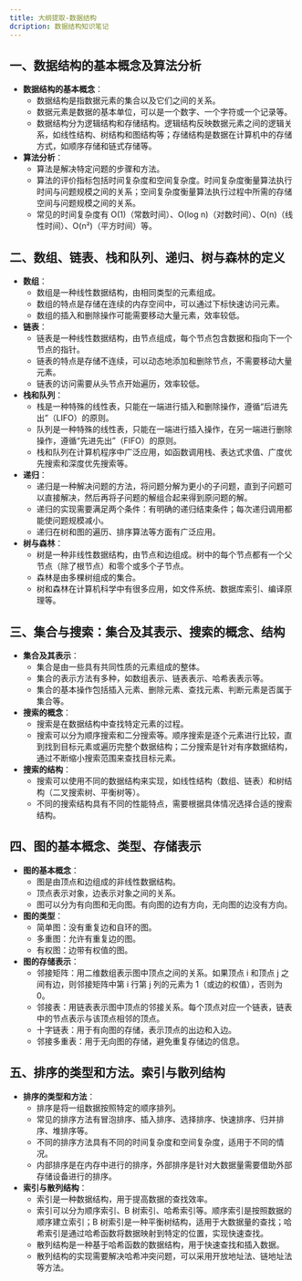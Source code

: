 ```yaml
---
title: 大纲提取-数据结构
dcription: 数据结构知识笔记
---
```


## 一、数据结构的基本概念及算法分析
- **数据结构的基本概念**：
    - 数据结构是指数据元素的集合以及它们之间的关系。
    - 数据元素是数据的基本单位，可以是一个数字、一个字符或一个记录等。
    - 数据结构分为逻辑结构和存储结构。逻辑结构反映数据元素之间的逻辑关系，如线性结构、树结构和图结构等；存储结构是数据在计算机中的存储方式，如顺序存储和链式存储等。
- **算法分析**：
    - 算法是解决特定问题的步骤和方法。
    - 算法的评价指标包括时间复杂度和空间复杂度。时间复杂度衡量算法执行时间与问题规模之间的关系；空间复杂度衡量算法执行过程中所需的存储空间与问题规模之间的关系。
    - 常见的时间复杂度有 O(1)（常数时间）、O(log n)（对数时间）、O(n)（线性时间）、O(n²)（平方时间）等。

## 二、数组、链表、栈和队列、递归、树与森林的定义
- **数组**：
    - 数组是一种线性数据结构，由相同类型的元素组成。
    - 数组的特点是存储在连续的内存空间中，可以通过下标快速访问元素。
    - 数组的插入和删除操作可能需要移动大量元素，效率较低。
- **链表**：
    - 链表是一种线性数据结构，由节点组成，每个节点包含数据和指向下一个节点的指针。
    - 链表的特点是存储不连续，可以动态地添加和删除节点，不需要移动大量元素。
    - 链表的访问需要从头节点开始遍历，效率较低。
- **栈和队列**：
    - 栈是一种特殊的线性表，只能在一端进行插入和删除操作，遵循“后进先出”（LIFO）的原则。
    - 队列是一种特殊的线性表，只能在一端进行插入操作，在另一端进行删除操作，遵循“先进先出”（FIFO）的原则。
    - 栈和队列在计算机程序中广泛应用，如函数调用栈、表达式求值、广度优先搜索和深度优先搜索等。
- **递归**：
    - 递归是一种解决问题的方法，将问题分解为更小的子问题，直到子问题可以直接解决，然后再将子问题的解组合起来得到原问题的解。
    - 递归的实现需要满足两个条件：有明确的递归结束条件；每次递归调用都能使问题规模减小。
    - 递归在树和图的遍历、排序算法等方面有广泛应用。
- **树与森林**：
    - 树是一种非线性数据结构，由节点和边组成。树中的每个节点都有一个父节点（除了根节点）和零个或多个子节点。
    - 森林是由多棵树组成的集合。
    - 树和森林在计算机科学中有很多应用，如文件系统、数据库索引、编译原理等。

## 三、集合与搜索：集合及其表示、搜索的概念、结构
- **集合及其表示**：
    - 集合是由一些具有共同性质的元素组成的整体。
    - 集合的表示方法有多种，如数组表示、链表表示、哈希表表示等。
    - 集合的基本操作包括插入元素、删除元素、查找元素、判断元素是否属于集合等。
- **搜索的概念**：
    - 搜索是在数据结构中查找特定元素的过程。
    - 搜索可以分为顺序搜索和二分搜索等。顺序搜索是逐个元素进行比较，直到找到目标元素或遍历完整个数据结构；二分搜索是针对有序数据结构，通过不断缩小搜索范围来查找目标元素。
- **搜索的结构**：
    - 搜索可以使用不同的数据结构来实现，如线性结构（数组、链表）和树结构（二叉搜索树、平衡树等）。
    - 不同的搜索结构具有不同的性能特点，需要根据具体情况选择合适的搜索结构。

## 四、图的基本概念、类型、存储表示
- **图的基本概念**：
    - 图是由顶点和边组成的非线性数据结构。
    - 顶点表示对象，边表示对象之间的关系。
    - 图可以分为有向图和无向图。有向图的边有方向，无向图的边没有方向。
- **图的类型**：
    - 简单图：没有重复边和自环的图。
    - 多重图：允许有重复边的图。
    - 有权图：边带有权值的图。
- **图的存储表示**：
    - 邻接矩阵：用二维数组表示图中顶点之间的关系。如果顶点 i 和顶点 j 之间有边，则邻接矩阵中第 i 行第 j 列的元素为 1（或边的权值），否则为 0。
    - 邻接表：用链表表示图中顶点的邻接关系。每个顶点对应一个链表，链表中的节点表示与该顶点相邻的顶点。
    - 十字链表：用于有向图的存储，表示顶点的出边和入边。
    - 邻接多重表：用于无向图的存储，避免重复存储边的信息。

## 五、排序的类型和方法。索引与散列结构
- **排序的类型和方法**：
    - 排序是将一组数据按照特定的顺序排列。
    - 常见的排序方法有冒泡排序、插入排序、选择排序、快速排序、归并排序、堆排序等。
    - 不同的排序方法具有不同的时间复杂度和空间复杂度，适用于不同的情况。
    - 内部排序是在内存中进行的排序，外部排序是针对大数据量需要借助外部存储设备进行的排序。
- **索引与散列结构**：
    - 索引是一种数据结构，用于提高数据的查找效率。
    - 索引可以分为顺序索引、B 树索引、哈希索引等。顺序索引是按照数据的顺序建立索引；B 树索引是一种平衡树结构，适用于大数据量的查找；哈希索引是通过哈希函数将数据映射到特定的位置，实现快速查找。
    - 散列结构是一种基于哈希函数的数据结构，用于快速查找和插入数据。
    - 散列结构的实现需要解决哈希冲突问题，可以采用开放地址法、链地址法等方法。